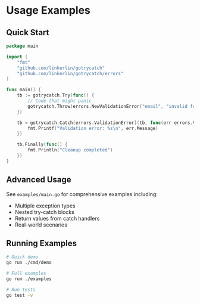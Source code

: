 # Usage Examples

## Quick Start

```go
package main

import (
    "fmt"
    "github.com/linkerlin/gotrycatch"
    "github.com/linkerlin/gotrycatch/errors"
)

func main() {
    tb := gotrycatch.Try(func() {
        // Code that might panic
        gotrycatch.Throw(errors.NewValidationError("email", "invalid format", 1001))
    })

    tb = gotrycatch.Catch[errors.ValidationError](tb, func(err errors.ValidationError) {
        fmt.Printf("Validation error: %s\n", err.Message)
    })

    tb.Finally(func() {
        fmt.Println("Cleanup completed")
    })
}
```

## Advanced Usage

See `examples/main.go` for comprehensive examples including:

- Multiple exception types
- Nested try-catch blocks
- Return values from catch handlers
- Real-world scenarios

## Running Examples

```bash
# Quick demo
go run ./cmd/demo

# Full examples
go run ./examples

# Run tests
go test -v
```
